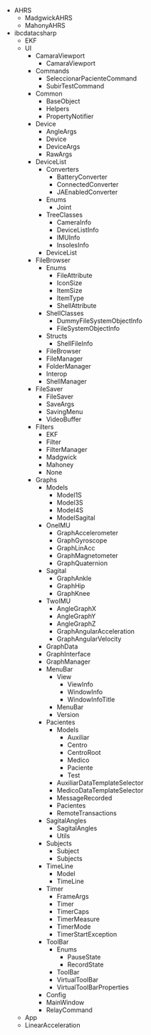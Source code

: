 - AHRS
    - MadgwickAHRS
    - MahonyAHRS
- ibcdatacsharp
    - EKF
    - UI
        - CamaraViewport
            - CamaraViewport
        - Commands
            - SeleccionarPacienteCommand
            - SubirTestCommand
        - Common
            - BaseObject
            - Helpers
            - PropertyNotifier
        - Device
            - AngleArgs
            - Device
            - DeviceArgs
            - RawArgs
        - DeviceList
            - Converters
                - BatteryConverter
                - ConnectedConverter
                - JAEnabledConverter
            - Enums
                - Joint
            - TreeClasses
                - CameraInfo
                - DeviceListInfo
                - IMUInfo
                - InsolesInfo
            - DeviceList
        - FileBrowser
            - Enums
                - FileAttribute
                - IconSize
                - ItemSize
                - ItemType
                - ShellAttribute
            - ShellClasses
                - DummyFileSystemObjectInfo
                - FileSystemObjectInfo
            - Structs
                - ShellFileInfo
            - FileBrowser
            - FileManager
            - FolderManager
            - Interop
            - ShellManager
        - FileSaver
            - FileSaver
            - SaveArgs
            - SavingMenu
            - VideoBuffer
        - Filters
            - EKF
            - Filter
            - FilterManager
            - Madgwick
            - Mahoney
            - None
        - Graphs
            - Models
                - Model1S
                - Model3S
                - Model4S
                - ModelSagital
            - OneIMU
                - GraphAccelerometer
                - GraphGyroscope
                - GraphLinAcc
                - GraphMagnetometer
                - GraphQuaternion
            - Sagital
                - GraphAnkle
                - GraphHip
                - GraphKnee
            - TwoIMU
                - AngleGraphX
                - AngleGraphY
                - AngleGraphZ
                - GraphAngularAcceleration
                - GraphAngularVelocity
            - GraphData
            - GraphInterface
            - GraphManager
            - MenuBar
                - View
                    - ViewInfo
                    - WindowInfo
                    - WindowInfoTitle
                - MenuBar
                - Version
            - Pacientes
                - Models
                    - Auxiliar
                    - Centro
                    - CentroRoot
                    - Medico
                    - Paciente
                    - Test
                - AuxiliarDataTemplateSelector
                - MedicoDataTemplateSelector
                - MessageRecorded
                - Pacientes
                - RemoteTransactions
            - SagitalAngles
                - SagitalAngles
                - Utils
            - Subjects
                - Subject
                - Subjects
            - TimeLine
                - Model
                - TimeLine
            - Timer
                - FrameArgs
                - Timer
                - TimerCaps
                - TimerMeasure
                - TimerMode
                - TimerStartException
            - ToolBar
                - Enums
                    - PauseState
                    - RecordState
                - ToolBar
                - VirtualToolBar
                - VirtualToolBarProperties
            - Config
            - MainWindow
            - RelayCommand
    - App
    - LinearAcceleration
             
        